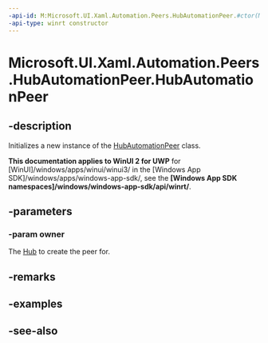 ```yaml
---
-api-id: M:Microsoft.UI.Xaml.Automation.Peers.HubAutomationPeer.#ctor(Microsoft.UI.Xaml.Controls.Hub)
-api-type: winrt constructor
---
```


<!-- Method syntax
public HubAutomationPeer(Windows.UI.Xaml.Controls.Hub owner)
-->

# Microsoft.UI.Xaml.Automation.Peers.HubAutomationPeer.HubAutomationPeer

## -description
Initializes a new instance of the [HubAutomationPeer](hubautomationpeer.md) class.

**This documentation applies to WinUI 2 for UWP** for [WinUI]/windows/apps/winui/winui3/ in the [Windows App SDK]/windows/apps/windows-app-sdk/, see the **[Windows App SDK namespaces]/windows/windows-app-sdk/api/winrt/**.

## -parameters
### -param owner
The [Hub](../microsoft.ui.xaml.controls/hub.md) to create the peer for.

## -remarks

## -examples

## -see-also
